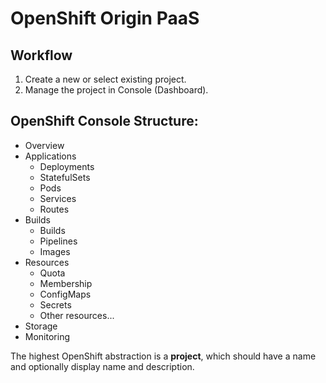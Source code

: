 # OpenShift Origin PaaS

## Workflow

1. Create a new or select existing project.
2. Manage the project in Console (Dashboard).

## OpenShift Console Structure:

- Overview
- Applications
  * Deployments
  * StatefulSets
  * Pods
  * Services
  * Routes
- Builds
  * Builds
  * Pipelines
  * Images
- Resources
  * Quota
  * Membership
  * ConfigMaps
  * Secrets
  * Other resources...
- Storage
- Monitoring

The highest OpenShift abstraction is a **project**, which should have a name and optionally display name and description.
